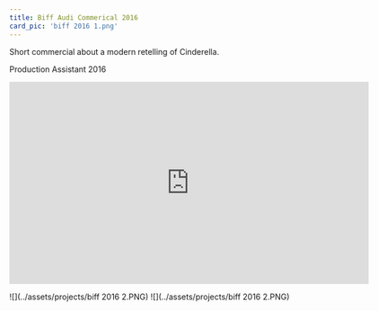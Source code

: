 ```yaml
---
title: Biff Audi Commerical 2016
card_pic: 'biff 2016 1.png'
---
```


Short commercial about a modern retelling of Cinderella.

Production Assistant 2016

<iframe src="https://player.vimeo.com/video/151492821" width="640" height="360" frameborder="0" allow="autoplay; fullscreen" allowfullscreen></iframe>

![](../assets/projects/biff 2016 2.PNG)
![](../assets/projects/biff 2016 2.PNG)

